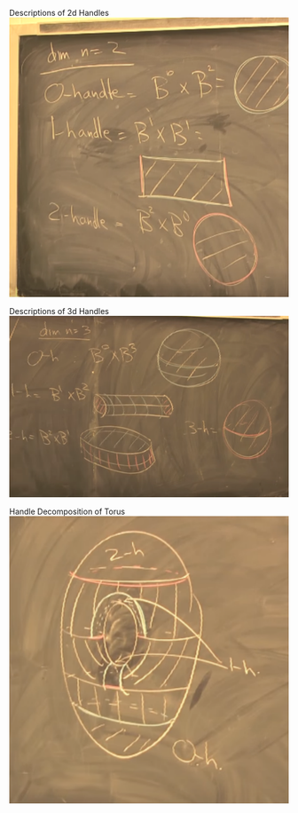 Descriptions of 2d Handles
![](attachments/Pasted%20image%2020210501235853.png)

Descriptions of 3d Handles
![](attachments/Pasted%20image%2020210501235919.png)

Handle Decomposition of Torus
![](attachments/Pasted%20image%2020210501235942.png)